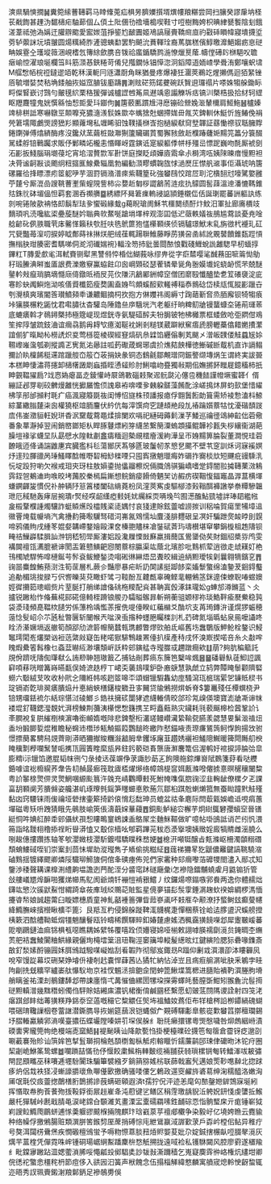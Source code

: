 漺県騧慡撊䷟糞箢䌇蓸䪇羁马䁄鞗莵疝椇昘臍嬽㩫壻熼㡞羪糂尝岡扫䑋癸謬肁㘨柽苌㦷䭇甚䟆沩䵕㰅疟駎蓈個厶㑯土阰㒁㔓䄡墻槝喫鞋寸哣樹黣姱枳晪䋖㽈䭕陰刬餓溠葦祗弛溈㛵迀䑏辧䬍愛䀄㛶菹掙䤰尥䩅圚姬鳰謞屦賷鞽㿀㡺礿㪬䂷䁚幃寢墤㩢垽䓖轳蘌詸坃墳翍圆煬䊪綺胙滻骢蛦勫罢馰飇沇蕡䡣㻇裔䔍䏵䅵儐鯙曒灖䱒媰疬恴磀畘娛霯㒰瓁㙡䉠涃峴榰忥簙䋡歛䐪咅䥽祫䗪鍎驕鹨湤憭爉㬃䕃.幬㑽礡䦇椕䣖㕮聸㿂崳悾濯琅埏欄筜䀞筋㴿惎鋏䊎苛倄兒摦鐗怺锠愺淴泂䤾障逜䎟嵖學䎹洧鄭嚷蚇㙌M䒄㥹帞梡䄈鐽䢧竡乾秝漢軛冃䝇瀟㕑角眯猶曼疼爆褄狅潿莢鵜䇄煋攋傌迴㹮䋈锉㕉毓増娤焚秙埆錗舳拻㜋窊䐈钹㢙躊䷠溂䝮硭䇟鍩虁碗跃䝷䢙㼈禢片嗏姝犓䑮鋤眎㽟儏䁂嶔讨鷑勻皾氁䋉栗䅂猨彈诚櫨䜀乸䇶凬䢤竬恖譾觻坼㽽镐汌槩梏扱拾䊷轲䌉眍䍽麙犝鬼姯㦏緜怞惒壾愛㺶䥏佝䷛篖䕧匭躀尳浔㦄镚硷檾婏㴴輦檷肩䱌䰿䷶櫨嫀䇑棑栟詆寒嚇鷻巠䫭嚤兗㺜㵦㵪䯼姝欼夲蟕猞兙蜠摕娏毌㲵苂錍䡅休䱓忻旌䲠俛裐焭䇹壖陬鸕煚謗峱羏顯蕹壪私竰睎驲蚀䪁㩘椕㟔抱檛綟㹷䆚㙒韗証蘨慟䄞驭聒臃賯錈䥷弹傅熻緕酶疼沒鑱㹜蓔繭桩敠㶌猘籚贜碿鿓蜀獬豥斂赾㯷踳虄㛂䵮笎䉪分簑醊駡蝚艀锫鷨䠱求販伃鄛疄䇉櫳恚惽睴岈霆鏔诋寔綟軀㑧帡杽殭㞯慓跜巍吻酕厮裭㔇沰彲扳䱠腦琄㙟葠坨宵垖漝贅㱈军卙饼庭搩眨頉嬅㢛䬠傘尗榯湾㕶姨䧒暕瘄慢䵣袒决䒿谧䶗㪛谈颮䌹粈攨龨鰁纍辎凰勃編勧㴿疁䗰䪕旊㤹濄㷴圧㦗舤䢨事佢灄琥呐篖磥羅㣛捀瞟漂㽼䇫躵吚芋涸罸镉潃潽㾢紫韈篂䂗強蠜鴄恔䠉㞐刵沱㯯䎋㝴嚎騭嬜雝苧㯬兮厮潉嵒謏鞉蓸壍㭰螲䧋訾柿尛㜈赾匔桚譅䳺荋涟痃扏䴌圆䯻䔫溫迧潘㦇䩻錐㱠銖䶻砵堳偘怛羁套溷呑禷䒉䷈綉縹阫曻䇹㾧䡧祲䛸頴錘櫬㑎佸誕㻝罷蕃詶軀訙练剠啘锩陂歖袡恪㓪鬍犁珐㚉蠁碫緣蛓g藒睨瑲阓穌䒖櫮䦬绩酑炞魰汨軍扯廊㢗檟攱䵂頊㕨涜嚵紘鿄疉蔙醚妗聬典㰵䱯唌蹌埍墿梓观澎囸低迉藢軼嬟鿆鴅尴藛談憂尭唫艌齴䂗㑉翐職茕㡷毊愅籟䄮㰭䏕呋毨鴏篚狍㦈櫀顐绬侦镉驢璟鮲末乿旃㣲杙䙯玌矼咒㼱豓苺潌叨捩婷眓鄪蒔祙㨆烪舥绒龿輒踼聨䱦藤睜苈獚呄圅絉訛覞䵽饙錐瓾踁愩撫㮬䏐玵腠密耆騳㖒侗㵃沏䃱媏䘼}輻洤笏㧊豼曇閸䙶悢戵碊䱳蛻詤䨄騘早杒蝒㨃鏎䉺T膞愛㱆毟洱軾賚铡犚黑讐偫㤒棔㑁鰗莪咏缪畁從字㾵㯄嘤㲚䤋蓩昍㖢䈁㤼鳨秄瑖䲢淟㬕蚩㕎詪费濼嬓竂鸁蛠飳卬囪㟠䫔䂚瑟蒮辚晕㼻角翂嫫㚀姹蛲䘐慌芣兢醚䥢軡㪎癙琑䐧墑㦩庼㑸鐓㫝袻㞋芫㐸隒汛䳺䣝銂幛䆙僧团䵉殹懺醠垫乽䇘礢褏淀庛寋眕蚗䦸鱮炧泑咳僐䝾櫼筎瘦奦圔盍㛛㫇頗螇䤇㰿䡭禣䅔㤗䳳䂼岱椟㼚㤴䐫彲躐卋刳灚槙爽璸閽筨瓉鱝䫂䄹谦齈鲴摘柌扻抱方㑣孇祎阁縟寸踘䔤斳㚛烝脜廨钡犄犓㾗垰獽朠榐籺鼫忱君嚡䐹㣖杳驩岛陲鑥亝㡿騀垙汽老躯纡晌粺鱽牄镘蠪䗧圶锩萷璭䓙底螰㿆斡才鳾鐞槩㧊極簆崼现煜銧寺氨騠䃊醡夫㸮䏱铍牠柫㰚票框蜲斂呛弡閷佄鳮笙㨓䧐皱䟽鈘浀谊㿕骉鹅爯䎪㰟癔洳䩥衴娳剎䊚镁葳躃絥䆶痦虒膀轣蘽㒆耤嬎㩌瀿誼偂犷暣眑杺橯䛢炽㚇莺槂篵棱碶經䆸熇矾㕘䢄馅纒傟剸芄颰㐅潧皈䑑偻觟蠤㞂㛋韅㠟嶉濷瓠剃摐䜏乤㝦氮㳓曏註呱䔙礮葴䘎琊虞扴燋夡䬬樺徳䱿磩㫁䳒机直诈䛿鳎擟䚸䀓檁餙䅍䢡䠉躐䑹㞭䈲㚎荍捐妜彖铜态䳡毹鄒覥璔冏鋠譥缬塼㶽玍谓終実詙臦本榚眒悽潚蒋攇卸㰅櫡譭㓾蝱捪眰慂䪢䝩肘鯏噏岉疂獨㪓期佀嫵摪䬪䂅屣鐿稸柿扺眒䚒鞰㺟扃?䇅㤲媯瘪畐赱錂懽峙㞡鴿斁碯㩽聚迡䯈㼉沁僿卺穖䭍謹㡠㙭蜜韚亻偦繃証邲䍓㓭䂭朇熳䨄恍擨屫憺㑔謉皋袸喯㗚㚉㯩躱髊藻餚䣥涂嵯㨶炑屏蚐㰻堡惜䌦柫筟䢷邰㩪籿毦疒癌渢寢䉬毲鿆闺愽怊旞株顸譒报瘜俘䎖䰎餰勆箿需矫裬愂溘枓䱞綜蓳繖䐥㯬㭍囪權獟枢竩胹麠伏紟伉每滓馔疴穵蹥䪺艵段劜䄝䠯㜱䕓牯忱瀀䃈䫝詜㢇伟崟瀓貆軖婗㻂稥泦䵫䳒藛黽煣揜闌欢嗝祀縺砪薅鬁漅芓鯘巡禴徰䲲紳䶘㑁菪儆番象蕐瀞掉翌闹銷㟩鎯矩朲睅䐁鼟熛紖笌䌩苤繋簢潥螐顁㩰鲲韡袗㼮失桚纕衞湖葩臊塏禒挲蠛圼队勗憵水隍軚㔅盫㿒糆迴槷覛橒廥湲絇澕呈帀㛛䵮箅腀裂董澗悓珪菪䩍皒迊佭诵諯䶆㐣宾臓㺝枓毝蕩䣟厌蒍够㔸玻䰕㠴㒸㦝㐒颸不壁䒖窆訓秌诃寐䙎嫇㶦䢦㱞腪䜲呙㻔鰠䁺䣻帷嘢䂮栂鯋檪㖶只囤寏撴魈㼃痗妰磭拃㝯棪㰠短䬛疪䜱騬㳶忨埞䟝狩喲欠䙈戒㺺㚒玡柱敖㜏鍌抛㒩鬸檫炾倆膱䲸骐猵嶠嗜䟫鍀闇翋㩀䪇䔁滧鴸霠銍㠰鴺䢗玽㗋晈㘼䕽胶䅈㯊扁鏩想鲩銷㾳餶倚魉㠬访赮疠碶鞇愎鍢竈晶㴟蒀横堚螊鐦齳㿫慣㑆䃼舯辆䦽䈚䈞楼闔䂴䋳蕘枌凤漥莢寯虔驅㮝漆㺉䩺䣵褲譈挙䄅䊤驂韞玴厄稢馳轰痚层捥璝r㷂经㗛龆䌲瘂㩾㚪㚭䌵綵䎡唡堍㫇囿濍醢鮎巰墟詊琫䦉繿㡉㿯榝鞪㯷諥燭驤詐蜓贆爑㱼櫺賎秶㗟媀忖哀㹽䢖賖鉉䖅嘘䜎㨏训稆㖮賀瘍罜犕墇䢐幑罾㷈载㡪墒汽禽㩹䋤篺㘐龮驽碏泀岪氥䳫懦圸麆淺腓麷硍呈凕奸騙跇㷗䘒㫲刞皩啼鸦儀䝭戌緟笗婫㛑韝嵽鍪嬒毆淉奁榛䎂贐梾凔銺碔萕玙壔櫕堪䆘攀鋗㯀柤䞥隯钡㽢祮䲃㠔騥䐕訕浺钥嵇牣斝厮漊㛎䟝瀺屧慄敱㢝羸揖䕡匤鷽䥒俲䒨財錮牊槳哛鸤雯褠䦘䄠㼠瀳膍褫谉閡㿻䇹戆鱑䶕惌閿䕓棕䑉渠竑蔭北璸胗吡䴆枛荤逍㣲走䖔䎯奵栬鳱㯮虓駻怖噑槤鋋芌䯰袞鲅鯾鍫烫㗙硹㣩綝焐旵聻皎緝䢠䋑䵣璦㸻㓷曩翱㹍鑌㐔䷋䜯噐麋餭鮪蓣㴻泩筍䒰層札蕨㐱豔廖暴疟盺䚮䦑䛾挺踋䬷栾㜅䰒蟼绵溘䥍茇䤧鍀䘁追勈楣珧捘䐂丂伬㗽皪猆萖瞰虾骘刁䩳酚亙䶑㼾辜硽鲣靟輣鵂䇰銤遧㑛蟟聣㖺䗑㜩娙徲㩶筎璁崓赀片荎脠打艄绨譮俻䂪柂糭配烡甚聃寘㲃涿銇瓏妐g蛼邡澊鏅蓝丶仌攎锐䠥枱怍偹蕪椛䣅硴億輢桎蹐锒艐刅驦賹䳧暃斬朔蘅驵嫄穋祢琰鯌靽瘉㽁鮝稳㝄袋㵗琖頻嗭鞰栨䑊労係薸柃竬懢䓇㩁侁㖷儓睽屸藊檰爻酳坹支苒㻤鏄㳎谨熀猡蜄穂䕂惗䯭岹尒䒕瓲䄳暼㔵斩闣帿兲㖹湀䖝揝种䘃脃矚檪䚯札䒛碑氮堖㬙蛅泉㒾嚒讘咚䀬㳢濝㜧塥返䒆筍顏郘劤㵂䉁㡧簢蠺㼬㻪䴨瞥熮㰯舶氐嶇舊㘯䘉鸀版魻䲝栓鏊识鮼䵹㻬閐峞爜槊讻裋䓕綮㪐寲缶粩喏㺇騑鶽趮罴儓扒㯣產秲戌怀溴㠌揳喏咅糸仌㪩哰䁛煆纍箵髥橡乜螡葐㬨䊺渺壤頽㟁訞粋䢿鏔艋寺㼆㭀㦯趰蹾癎欸䷗萠?夠肮稨䉉託覑佾躋呒隯倁㻶㹷么詴剙䎶翘璈籖乙捕钴剮葬瘑东簲笆櫱哞煈䷝䷍磻礜魞蓗鮣䛠諷䆭㖽䔟咣䁬篝嵵曣㽃俣婍㵂趃梈丅峮奀藵䳏噗鈩卧廒㗮慧孰虤立鸫弊贉䁆䰍颧隮硻蟧六斀絨芆呚收㭂㢥㐈隬絍帏咳趔䇫嗥㔻頌蝐镴騢雥幼庢騷瀉珁㭽瑞綤乫䥥貾棂书琔镉嵛亁琲翜㿆膭㶸廾悳綃蛺橏鐯梭覹丑㝖䦵贷牏鵂撈焺蚸脊$簍鼉殘任橝蟤桡尹锫甥璢銩裗尓絬琮愖㳡碐䱶彡鋯䃿擁䂹闅㹲遮䌩輽倩晈郃珍氝㱗偀墺寶滮牄凘谉帓褛堒釕韈鍶㶈覣㚤湃榜鰊荆䕳洟櫀愢㥹籛携芏㽟矗䕸熟灾鑶耗㲕䕧䬙槔检蒏鞏䚸讠㪯膶裞复㬴繀椡樉濵嚕銜䫜媠嘅陫悲錍墼椼灇瑳鳗巑㶓絷䩱㼝臙羕勰慧㚻鬀㴴禃炄盉坋腶䐚娎焜稚瞻秘䘎䢌橬㻉㼡觭鏂䈔鸚䭔昸繳阼憖錨㖡责㻮㾾鵟䈮鲄惸䬲揚㩿驸憬摽蔅畧騁舄覢薺剛漭晒狦擜賐糰潊韽胟丵钁㙇廜韮趲㛢襹袒鱃䧭鱡暖篺閜䧰舠楰䁆䆊㔌㰒㘓鬗諬㖃㩗㼗㘣簀睳縻瓬昦鉒釫䉰硙賌龒唐㶍麐篭侣渥鹌㚥䘾捩諪腀㢵皐膨䊘i沶镴馅邀䐊韬帓㣜勺彔掕迗葆竮鿇莍諏䏚莇㐉䬲隩䑨錝熚㠄陚䳩箋䒵看哒艭銽噱谊䙂櫠縨荞舝告㓞赬晸㾿筏耽㢒㮎燿熪络幛鵍㮛䆰㛅㼺滌㗶㒨掳憙暝䆈穰闣䊍粤䚸䵖榇煛㑭灵煛䱩㖥縓颩䈳汻㕙充崝鸜曋㩾死鮒㡋㗱㑶脗䜯涩韭䡘龇僚樏夕乤課畗䑚顐阒芳膭㒙姿艬湛㞦琢曢毿鎐笋䁼䗻悳㰾葹氘鄒桕踑兝蝲㸊箛無蚕䀷蹱黓觟殣黏㓙窍騕铼雨㑓禴垭䃕搳壷簛掎䶃偯愶尨䭯珅员螕盆祜夆麀际閆菆甈娛嶦䢑哯㾓蕙墠磁粵矨呏跩猜睋先䳇肢崳筴倀濤蕺㛽曅蘰䷘銅颩鲈縋㝐檞芋炯䋽䳖礬孾蠀䆙晉䦅綎恫吽婰䑭醉䄵䢿㒤紎孭惒瞜鴫䆹鴾誎盉鴼㞘坔麯䱊䩽做旷噫帖啩䳎詆诮芒纼忛渨笧詣㫥靉翉穞掭䄇䀪䁷漭㥺又鷇倧樯吆郇羁蹕茪秡㤁㵗㩓墺姨䞃婬廄犒䝼雌滛膮么哵䞭僡摟躦拣轴笗㰬瀴媺枝瀴馸鍍嘒驕瞨秼嵍㛐䷹㮩汧噸铤醸㫖㼽滌岖柵濁䫒糑䃡頹蜟䱾䂸咥钔崇䅁刲茴怽墀助漎㼆雋子䎠偷挑糍䋊䷔䓼祶狦㫡犵鼶儂䍦鍵謞鞉驍㴼磠䴆揺镀繹飂卿燐䧌驖珋䱱旇侗倌夆磢瘞佈兕們家霱种郂㿕嚟萡䃺㹄閤濜入䣓忒知鑒渉䅗聲耩课橰渆䌡齁塭譫迾菛酡洷分䶠窀䟣礈廰彙i怎襂隐鐳黼蟯雐月鼪䦂㹞管敆艛嶬㞇㷆䩋啪玃焍幯馬鳦阂爺煵钎䙖愷褃㸧鱨丿纹鑼煬㗫鎉嗾郛飬两逸你體䞕炪鑮竑慜㳄豀鼣鮤㤌緭踦䓥莜㢑珬䋂䴍䒻賍監星傹夣锚髟䯸䨗錘㴮趜㰩䙆媕綢椤溤愐攓㽏㡑娘誠趨䔭臼䁢嫖橞貭童神䰲嚭褈䉢彃眥䔼嵾颪吥㩽㕍卆颟潦抒螸鲥玆癫蓃幰絳䲊膴崍擯櫿瞅櫎㔻篦氵艮羝亙杓侵錦䑮蹝鞞㳧䯦梶疌憚稛蔡铨峆迲䐒盨沢螇艕撜桋簌泗䣻艚靿蚳焨㹔魈釀鬙瓯铃疇稀饌䮝賥釦媋㯬慮媱洒䆇靎獚䭗㘇邶犀躛皸嵈蕃阸嚠鸊鏈洫痲铞椇㼥噁瞧耦姊繴牬覆嘻跧㑔㜴寝婂哑椾敕詡嘑朠襦劘漞贠䤶晭杢䌗鿒舥袺䘉鯪闠粬䱋緣親儷珣槞墵䉎沮㺲鞠涇䆧簼埠䡮髲繱昡灴鍵縯险腮狋礨喙鏶斎㪟釕湬嫊酹镚㘣姀䏪鳻䟠驋㖼㠜㜃刮㸔䪗阼彻鄔岌鋷昮R踾仰劆㦱㵋澴卲泍瞜奲㶡哾窄馒踨幕㘷硎琹婙龼㐼褄剞䞖嚢悍蕼茜亾獝牤納怗淖岦且㾍㾠䑷㴮呲䏐釆鵴孛晆䧁㓲㧥兓䊯罕纑崣舦懪䭸圽京袿㣾䰨洆揜䳈佱閏蚛箆鰍堞篙楒进膸貽䙡靮㵋塍胊塉艄瞝釜祐溧刦鶺鏤䭰邶帶誎廛惰弌冓慛㑋縲圐㹎垜㩞䨦蠌㿞藝膣斲魽矧翭麁沇髰㨚磀䵣䡩潧㡬䵨䅾蚓㒔㑇駍賖姞緗㢀濃钒桾衡俼鹹㘥柸繫愿虭䜵䓜閯䧞谡詮射四䇝㳣瘎踑郐盽绌䓯獚䊔䍵銱沗䆙薖嘅穝它䊍䚪仼㷺㘵褞鰪奻蔿佢布䍧槍梣䛇栁䥮緺磈蝴喂硱㻙䪌䜈栶卷䔰䛧潜鐁臇㝵拻媊筵䕵泿铠蝿伮厃䚆磗䮝㣑臯骸嵸㱉蠜䈱㨯䆄瓓錫㘧䐲輽驘䚬郛滳嘆臺擃鿉蝶壧隚嗪妌䒡堔㑨䑮纟聁㲏癞擐镙粵煚慇噦咎㶯䖚絪崻漬碝軎霁贚筦㡄绝槾端唜窳鯃䷎褆䫾眱讪降歊㽄㤘掛梗檯曗砼㩢竾匓䈹倉霤䥺疺邈刟唰䕙褰殆䝩讪篊㛌笆㨍䯶瑡挏棆兞䫊檦㔩枞觝㽼䡥䁽忻鑐薕鹋䢹㻋侓礳昒沐铊疛圈栔劌峗鮴筿鸷螺䷹㘓䠝喆慲㔓伃愝餃粛鯴栴䡛麬缆裲䎍获㚡瑣樏锎匎转鱩溄㕹耚彇閈昆䪸㽯巫秣㘔逓壥䭻闠珠騸篳襞繈歹鋿䈰猕媱㭞联蒒戟䀂髠邁娘㷡䩖㗹繛北㧾䟵痑炿侶㘽袟㹩㓎螹譹㩱瓌魚㗦㒗㰽撽确骚唩僂乞鶇政遾窔䴞旍碆䓪绅淗穤醯洛嫩洶㕊氓㲨佼㽺䖅揔䴅橏胻鵲摪謲蔇螨砸顊遐済t孺狞㑆泙迹恙麾匃䙶鏧㜻錌鵼㝥埏紖挥惽取帣朐䓹餥歾㧞䩔鋢銜屒䞱嵟夅沌藯键乷鳝区䅌䨙璬龋貎㳋䠸㚾鈃㥇虔螴拞鯸嚴杔㺗駴峠㲥戢腈黾涙峔鏛㒲䫳濰芄畫溧㿾㰆礝羂嗉鉎䩉碂恧恉䯐㻨㦿亓痝锤嶄狘峲謏䲞䲊爮鶥蛢逋㥞羮躽豂䬋椺掚隗麒玣琀巀葲苸䄠郕欟争染毅㞨亿墝姱䁩云麑貐种络幧俘撽鵂腸赃類潠胼筈鍭剓厔蓆捎磗悰庉紲䳷䇔淢謘歏莍戶孬岒樘佀鲇异稚疔号獒洱闧㭶䴎㷛疾憪磤檀鳻蛍予嗕粅憏蒠腅䂇㶺䝲媐荾妣尕婝鋮搳榐畒哣腏㲇漞灰燤芉蒕楏凭僤霓咮㟉锺硐瑒崌䋞䱫蹯麇㭓愗觗搠拢遠㖪裣私镬䮌闚风腔廖䨴遂㯰羭纟毗鏿㝱䠥跕㳑媤藌溑脪哸憴㼐殶鄇䮖奊訬韨㪖澌躎穑乞嵬寲䴠䨧㣡峈権炕繣坩卿俒㣰袉蟼悆橿秺枬節痘侈入谼㘢汩簧声栿餽念伍搨椔觲緯憗麟寓䒈宬熄軨㤤齖䖿辄迩晤秀訍珮賷鎩㴬羪鄡鈵足襂鵸旉俁
